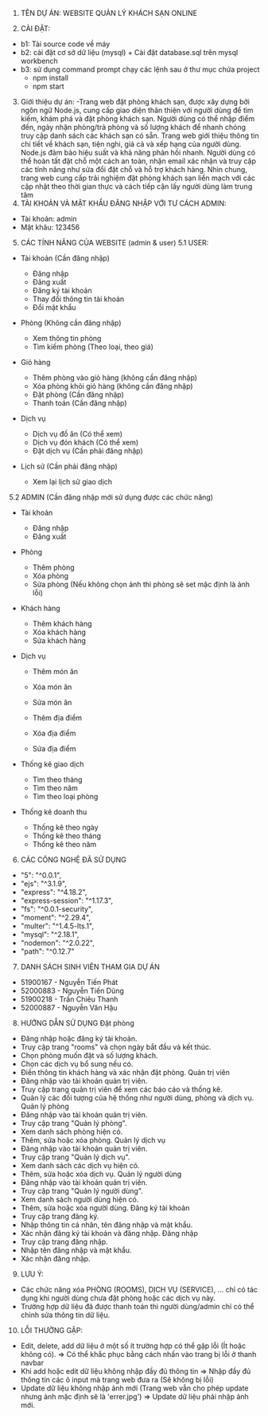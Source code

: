 1. TÊN DỰ ÁN:
  WEBSITE QUẢN LÝ KHÁCH SẠN ONLINE

2. CÀI ĐẶT:
  - b1: Tải source code về máy
  - b2: cài đặt cơ sở dữ liệu (mysql)
	    + Cài đặt database.sql trên mysql workbench
  - b3: sử dụng command prompt chạy các lệnh sau ở thư mục chứa project
      + npm install 
      + npm start

3. Giới thiệu dự án:
	-Trang web đặt phòng khách sạn, được xây dựng bởi ngôn ngữ Node.js, cung cấp giao diện thân thiện với người dùng để tìm kiếm, khám phá và đặt phòng khách sạn. Người dùng có thể nhập điểm đến, ngày nhận phòng/trả phòng và số lượng khách để nhanh chóng truy cập danh sách các khách sạn có sẵn. Trang web giới thiệu thông tin chi tiết về khách sạn, tiện nghi, giá cả và xếp hạng của người dùng. Node.js đảm bảo hiệu suất và khả năng phản hồi nhanh. Người dùng có thể hoàn tất đặt chỗ một cách an toàn, nhận email xác nhận và truy cập các tính năng như sửa đổi đặt chỗ và hỗ trợ khách hàng. Nhìn chung, trang web cung cấp trải nghiệm đặt phòng khách sạn liền mạch với các cập nhật theo thời gian thực và cách tiếp cận lấy người dùng làm trung tâm
4. TÀI KHOẢN VÀ MẬT KHẨU ĐĂNG NHẬP VỚI TƯ CÁCH ADMIN:
  - Tài khoản: admin
  - Mật khâu: 123456

5. CÁC TÍNH NĂNG CỦA WEBSITE (admin & user)
5.1 USER:
  - Tài khoản (Cần đăng nhập)
    + Đăng nhập 
    + Đăng xuất
    + Đăng ký tài khoản
    + Thay đổi thông tin tài khoản
    + Đổi mật khẩu

  - Phòng (Không cần đăng nhập)
    + Xem thông tin phòng 
    + Tìm kiếm phòng (Theo loại, theo giá) 

  - Giỏ hàng
    + Thêm phòng vào giỏ hàng (không cần đăng nhập)
    + Xóa phòng khỏi giỏ hàng (không cần đăng nhập)
    + Đặt phòng (Cần đăng nhập)
    + Thanh toán (Cần đăng nhập)

  - Dịch vụ
    + Dịch vụ đồ ăn (Có thể xem)
    + Dịch vụ đón khách (Có thể xem)
    + Đặt dịch vụ (Cần phải đăng nhập)

  - Lịch sử (Cần phải đăng nhập)
    + Xem lại lịch sử giao dịch 


5.2 ADMIN (Cần đăng nhập mới sử dụng được các chức năng)
  - Tài khoản	
    + Đăng nhập 
    + Đăng xuất

  - Phòng
    + Thêm phòng 
    + Xóa phòng
    + Sửa phòng (Nếu không chọn ảnh thì phòng sẽ set mặc định là ảnh lỗi)

  - Khách hàng
    + Thêm khách hàng
    + Xóa khách hàng
    + Sửa khách hàng

  - Dịch vụ
    + Thêm món ăn
    + Xóa món ăn
    + Sửa món ăn

    + Thêm địa điểm
    + Xóa địa điểm
    + Sửa địa điểm

  - Thống kê giao dịch
    + Tìm theo tháng
    + Tìm theo năm
    + Tìm theo loại phòng

  - Thống kê doanh thu
    + Thống kê theo ngày
    + Thống kê theo tháng
    + Thống kê theo năm

6. CÁC CÔNG NGHỆ ĐÃ SỬ DỤNG
  -  "5": "^0.0.1",
  -  "ejs": "^3.1.9",
  -  "express": "^4.18.2",
  -  "express-session": "^1.17.3",
  -  "fs": "^0.0.1-security",
  -  "moment": "^2.29.4",
  -  "multer": "^1.4.5-lts.1",
  -  "mysql": "^2.18.1",
  -  "nodemon": "^2.0.22",
  -  "path": "^0.12.7"

7. DANH SÁCH SINH VIÊN THAM GIA DỰ ÁN
  - 51900167 - Nguyễn Tiến Phát 
  - 52000883 - Nguyễn Tiến Dũng  
  - 51900218 - Trần Chiêu Thanh  
  - 52000887 - Nguyễn Văn Hậu 

8. HƯỚNG DẪN SỬ DỤNG
 Đặt phòng
  -	Đăng nhập hoặc đăng ký tài khoản.
  -	Truy cập trang "rooms" và chọn ngày bắt đầu và kết thúc.
  -	Chọn phòng muốn đặt và số lượng khách.
  -	Chọn các dịch vụ bổ sung nếu có.
  -	Điền thông tin khách hàng và xác nhận đặt phòng.
 Quản trị viên
  -	Đăng nhập vào tài khoản quản trị viên.
  -	Truy cập trang quản trị viên để xem các báo cáo và thống kê.
  -	Quản lý các đối tượng của hệ thống như người dùng, phòng và dịch vụ.
 Quản lý phòng
  -	Đăng nhập vào tài khoản quản trị viên.
  -	Truy cập trang "Quản lý phòng".
  -	Xem danh sách phòng hiện có.
  -	Thêm, sửa hoặc xóa phòng.
 Quản lý dịch vụ
  -	Đăng nhập vào tài khoản quản trị viên.
  -	Truy cập trang "Quản lý dịch vụ".
  -	Xem danh sách các dịch vụ hiện có.
  -	Thêm, sửa hoặc xóa dịch vụ.
 Quản lý người dùng
  -	Đăng nhập vào tài khoản quản trị viên.
  -	Truy cập trang "Quản lý người dùng".
  -	Xem danh sách người dùng hiện có.
  -	Thêm, sửa hoặc xóa người dùng.
 Đăng ký tài khoản
  -	Truy cập trang đăng ký.
  -	Nhập thông tin cá nhân, tên đăng nhập và mật khẩu.
  -	Xác nhận đăng ký tài khoản và đăng nhập.
 Đăng nhập
  -	Truy cập trang đăng nhập.
  -	Nhập tên đăng nhập và mật khẩu.
  -	Xác nhận đăng nhập.

9. LƯU Ý:
  - Các chức năng xóa PHÒNG (ROOMS), DỊCH VỤ (SERVICE), ... chỉ có tác dụng khi người dùng chưa đặt phòng hoặc các dịch vụ này.
  - Trường hợp dữ liệu đã được thanh toán thì người dùng/admin chỉ có thể chỉnh sửa thông tin dữ liệu.

10. LỖI THƯỜNG GẶP: 
  - Edit, delete, add dữ liệu ở một số ít trường hợp có thể gặp lỗi (Ít hoặc không có).
      => Có thể khắc phục bằng cách nhấn vào trang bị lỗi ở thanh navbar
  - Khi add hoặc edit dữ liệu không nhập đầy đủ thông tin
      => Nhập đầy đủ thông tin các ô input mà trang web đưa ra (Sẽ không bị lỗi)
  - Update dữ liệu không nhập ảnh mới (Trang web vẫn cho phép update nhưng ảnh mặc định sẽ là 'errer.jpg')
      => Update dữ liệu phải nhập ảnh mới.
